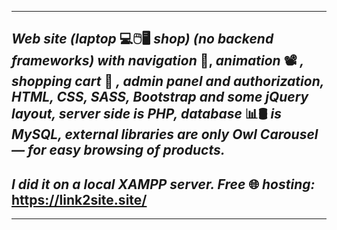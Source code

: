 ***
## _Web site (laptop_ 💻🖱️🖥️ _shop) (no backend frameworks) with navigation_ 🚩, _animation_ 📽️ _, shopping cart_ 🛒 _, admin panel and authorization, HTML, СSS, SASS, Bootstrap and some jQuery layout, server side is PHP, database_ 📊🛢️ _is MySQL, external libraries are only Owl Carousel — for easy browsing of products._ 
## _I did it on a local XAMPP server. Free_ 🌐 _hosting:_ https://link2site.site/
***
